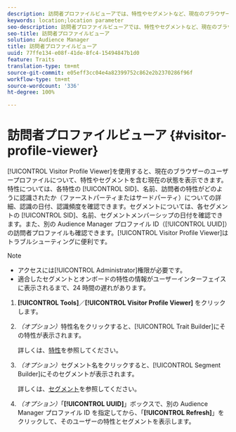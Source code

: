 ```yaml
---
description: 訪問者プロファイルビューアでは、特性やセグメントなど、現在のブラウザーに対するユーザープロファイルの現在の状態を表示できます。各特性について、SID、名前、訪問者の特性がどのように適合したかについての詳細（ファーストパーティまたはサードパーティ）、適合した日付、適合する頻度を表示できます。セグメントについては、各セグメントの SID、名前、セグメントメンバーシップの日付を確認できます。また、別の Audience Manager プロファイル ID（UUID）の訪問者プロファイルも確認できます。訪問者プロファイルビューアはトラブルシューティングに役立ちます。
keywords: location;location parameter
seo-description: 訪問者プロファイルビューアでは、特性やセグメントなど、現在のブラウザーに対するユーザープロファイルの現在の状態を表示できます。各特性について、SID、名前、訪問者の特性がどのように適合したかについての詳細（ファーストパーティまたはサードパーティ）、適合した日付、適合する頻度を表示できます。セグメントについては、各セグメントの SID、名前、セグメントメンバーシップの日付を確認できます。また、別の Audience Manager プロファイル ID（UUID）の訪問者プロファイルも確認できます。訪問者プロファイルビューアはトラブルシューティングに役立ちます。
seo-title: 訪問者プロファイルビューア
solution: Audience Manager
title: 訪問者プロファイルビューア
uuid: 77ffe134-e08f-41de-8fc4-15494847b1d0
feature: Traits
translation-type: tm+mt
source-git-commit: e05eff3cc04e4a82399752c862e2b2370286f96f
workflow-type: tm+mt
source-wordcount: '336'
ht-degree: 100%

---
```



# 訪問者プロファイルビューア {#visitor-profile-viewer}

[!UICONTROL Visitor Profile Viewer]を使用すると、現在のブラウザーのユーザープロファイルについて、特性やセグメントを含む現在の状態を表示できます。特性については、各特性の [!UICONTROL SID]、名前、訪問者の特性がどのように認識されたか（ファーストパーティまたはサードパーティ）についての詳細、認識の日付、認識頻度を確認できます。セグメントについては、各セグメントの [!UICONTROL SID]、名前、セグメントメンバーシップの日付を確認できます。また、別の Audience Manager プロファイル ID（[!UICONTROL UUID]）の訪問者プロファイルも確認できます。[!UICONTROL Visitor Profile Viewer]はトラブルシューティングに便利です。

>[!NOTE]
>
>* アクセスには[!UICONTROL Administrator]権限が必要です。
>* 適合したセグメントとオンボードの特性の情報がユーザーインターフェイスに表示されるまで、24 時間の遅れがあります。


<!-- 
Traits that are not part of a segment will not appear in the
<span class="wintitle"> Visitor Profile Viewer</span>.
-->

1. **[!UICONTROL Tools]**／**[!UICONTROL Visitor Profile Viewer]** をクリックします。

1. *（オプション）*&#x200B;特性名をクリックすると、[!UICONTROL Trait Builder]にその特性が表示されます。

   詳しくは、[特性](../features/traits/trait-details-page.md)を参照してください。

1. *（オプション）*&#x200B;セグメント名をクリックすると、[!UICONTROL Segment Builder]にそのセグメントが表示されます。

   詳しくは、[セグメント](../features/segments/segments-purpose.md)を参照してください。

1. *（オプション）*「**[!UICONTROL UUID]**」ボックスで、別の Audience Manager プロファイル ID を指定してから、「**[!UICONTROL Refresh]**」をクリックして、そのユーザーの特性とセグメントを表示します。